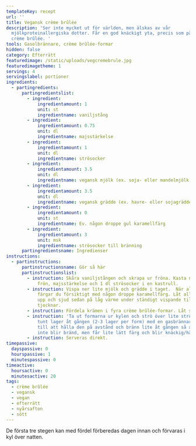 ```yaml
---
templateKey: recept
url: ''
title: Vegansk crème brûlée
description: 'Ser inte mycket ut för världen, men älskas av vår
  mjölkproteinallergiska dotter. Får en god knäckigt yta, precis som på vanlig
  crème brûlée. '
tools: Gasolbrännare, crème brûlée-formar
hidden: false
category: Efterrätt
featuredimage: /static/uploads/vegcremebrule.jpg
featuredimagetheme: 1
servings: 4
servingslabel: portioner
ingredients:
  - partingredients:
      partingredientslist:
        - ingredient:
            ingredientamount: 1
            unit: st
            ingredientname: vaniljstång
        - ingredient:
            ingredientamount: 0.75
            unit: dl
            ingredientname: majsstärkelse
        - ingredient:
            ingredientamount: 1
            unit: dl
            ingredientname: strösocker
        - ingredient:
            ingredientamount: 3.5
            unit: dl
            ingredientname: vegansk mjölk (ex. soja- eller mandelmjölk)
        - ingredient:
            ingredientamount: 3.5
            unit: dl
            ingredientname: vegansk grädde (ex. havre- eller sojagrädde)
        - ingredient:
            ingredientamount: 0
            unit: st
            ingredientname: Ev. någon droppe gul karamellfärg
        - ingredient:
            ingredientamount: 3
            unit: msk
            ingredientname: strösocker till bränning
      partingredientsname: Ingredienser
instructions:
  - partinstructions:
      partinstructionsname: Gör så här
      partinstructionslist:
        - instruction: Skåra vaniljstången och skrapa ur fröna. Kasta ner vaniljstång,
            frön, majsstärkelse och 1 dl strösocker i en kastrull.
        - instruction: Vispa ner lite mjölk och grädde i taget.  När allt är nedvispat
            färgar du försiktigt med någon droppe karamellfärg. Låt allt koka
            upp och sjud sedan på låg värme under ständigt vispande tills krämen
            tjocknar.
        - instruction: Fördela krämen i fyra crème brûlée-formar. Låt svalna helt i kylen.
        - instruction: 'Ta ut formarna ur kylen och strö över lite strösocker. Bränn ett
            tunt lager åt gången (2-3 lager per form) med en gasbrännare. Se
            till att hålla den på avstånd och bränn lite åt gången så att ytan
            inte blir bränd, men får lite lätt färg och blir knäckig/hård. '
        - instruction: Serveras direkt.
timepassive:
  dayspassive: 0
  hourspassive: 1
  minutespassive: 0
timeactive:
  hoursactive: 0
  minutesactive: 20
tags:
  - crème brûlée
  - vegansk
  - vegan
  - efterrätt
  - nyårsafton
  - sött
---
```


D﻿e första tre stegen kan med fördel förberedas dagen innan och förvaras i kyl över natten.
